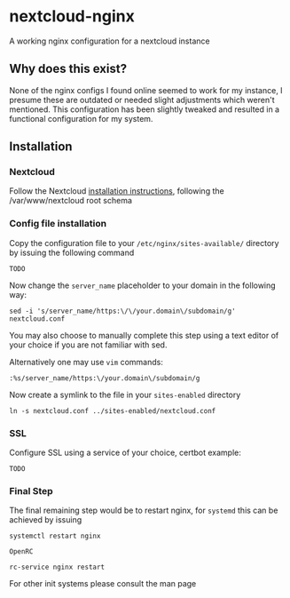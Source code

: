 # nextcloud-nginx
A working nginx configuration for a nextcloud instance

## Why does this exist?

None of the nginx configs I found online seemed to work for my instance, I presume these are outdated or needed slight adjustments which weren't mentioned.
This configuration has been slightly tweaked and resulted in a functional configuration for my system.

## Installation 

### Nextcloud 

Follow the Nextcloud [installation instructions](https://docs.nextcloud.com/server/latest/admin_manual/installation/example_ubuntu.html), following the /var/www/nextcloud root schema

### Config file installation 

Copy the configuration file to your `/etc/nginx/sites-available/` directory by issuing the following command

```console
TODO
```

Now change the `server_name` placeholder to your domain in the following way:

```console
sed -i 's/server_name/https:\/\/your.domain\/subdomain/g' nextcloud.conf
```

You may also choose to manually complete this step using a text editor of your choice if you are not familiar with sed.

Alternatively one may use `vim` commands:

```console
:%s/server_name/https:\/your.domain\/subdomain/g
```

Now create a symlink to the file in your `sites-enabled` directory

```console
ln -s nextcloud.conf ../sites-enabled/nextcloud.conf
``` 

### SSL

Configure SSL using a service of your choice, certbot example:

```console
TODO 
```

### Final Step

The final remaining step would be to restart nginx, for `systemd` this can be achieved by issuing 

```console
systemctl restart nginx
```

`OpenRC`

```console
rc-service nginx restart
```

For other init systems please consult the man page
